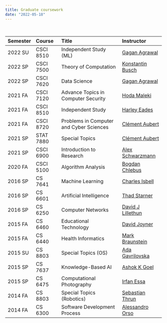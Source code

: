 ```yaml
---
title: Graduate coursework 
date: "2022-05-18"
---
```


<br/>

| Semester | Course    | Title                                   | Instructor                                                                             |
|:---------|:----------|:----------------------------------------|:---------------------------------------------------------------------------------------|
| 2022 SU  | CSCI 8510 | Independent Study (ML)                  | [Gagan Agrawal](https://www.augusta.edu/faculty/directory/view.php?id=GAGRAWAL)        |
| 2022 SP  | CSCI 7500 | Theory of Computation                   | [Konstantin Busch](https://web2.augusta.edu/faculty/directory/view.php?id=KBUSCH)      |
| 2022 SP  | CSCI 7620 | Data Science                            | [Gagan Agrawal](https://www.augusta.edu/faculty/directory/view.php?id=GAGRAWAL)        |
| 2021 FA  | CSCI 7120 | Advance Topics in Computer Security     | [Hoda Maleki](https://www.augusta.edu/faculty/directory/view.php?id=HMALEKI)           |
| 2021 FA  | CSCI 8510 | Independent Study                       | [Harley Eades](https://metatheorem.org)                                                |
| 2021 FA  | CSCI 8720 | Problems in Computer and Cyber Sciences | [Clément Aubert](https://spots.augusta.edu/caubert/)                                   |
| 2021 SP  | STAT 7880 | Special Topics                          | [Clément Aubert](https://spots.augusta.edu/caubert/)                                   |
| 2021 SP  | CSCI 6900 | Introduction to Research                | [Alex Schwarzmann](https://www.augusta.edu/faculty/directory/view.php?id=ASCHWARZMANN) |
| 2020 FA  | CSCI 5100 | Algorithm Analysis                      | [Bogdan Chlebus](https://www.augusta.edu/faculty/directory/view.php?id=BCHLEBUS)       |
| 2016 SP  | CS 7641   | Machine Learning                        | [Charles Isbell](https://en.wikipedia.org/wiki/Charles_Lee_Isbell_Jr.)                 |
| 2016 SP  | CS 6601   | Artificial Intelligence                 | [Thad Starner](https://en.wikipedia.org/wiki/Thad_Starner)                             |
| 2016 SP  | CS 6250   | Computer Networks                       | [David J Lillethun](https://engineering.tufts.edu/cs/people/faculty/david-lillethun)   |
| 2015 FA  | CS 6460   | Educational Technology                  | [David Joyner](https://www.cc.gatech.edu/people/david-joyner)                          |
| 2015 FA  | CS 6440   | Health Informatics                      | [Mark Braunstein](https://www.cc.gatech.edu/people/mark-braunstein-0)                  |
| 2015 SU  | CS 8803   | Special Topics (OS)                     | [Ada Gavrilovska](https://www.cc.gatech.edu/home/ada/)                                 |
| 2015 SP  | CS 7637   | Knowledge-Based AI                      | [Ashok K Goel](https://en.wikipedia.org/wiki/Ashok_Goel)                               |
| 2015 SP  | CS 6475   | Computational Photography               | [Irfan Essa](https://en.wikipedia.org/wiki/Irfan_Essa)                                 |
| 2014 FA  | CS 8803   | Special Topics (Robotics)               | [Sebastian Thrun](https://en.wikipedia.org/wiki/Sebastian_Thrun)                       |
| 2014 FA  | CS 6300   | Software Development Process            | [Alessandro Orso](https://www.cc.gatech.edu/~orso/)                                    |


